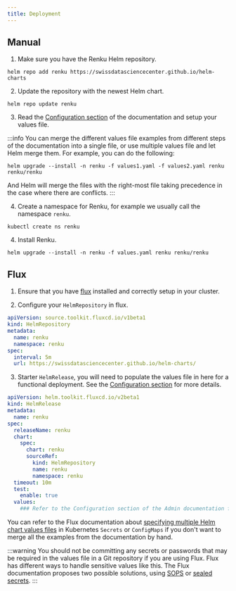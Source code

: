 ```yaml
---
title: Deployment
---
```


## Manual

1. Make sure you have the Renku Helm repository.

```
helm repo add renku https://swissdatasciencecenter.github.io/helm-charts
```

2. Update the repository with the newest Helm chart.

```
helm repo update renku
```

3. Read the [Configuration section](./configuration) of the documentation and setup your values file.

:::info
You can merge the different values file examples from different steps of the documentation
into a single file, or use multiple values file and let Helm merge them. 
For example, you can do the following:
```
helm upgrade --install -n renku -f values1.yaml -f values2.yaml renku renku/renku
```
And Helm will merge the files with the right-most file taking precedence in the case where
there are conflicts.
:::

4. Create a namespace for Renku, for example we usually call the namespace `renku`.

```
kubectl create ns renku
```

4. Install Renku.

```
helm upgrade --install -n renku -f values.yaml renku renku/renku
```

## Flux

1. Ensure that you have [flux](https://fluxcd.io/) installed and correctly setup in your cluster.

2. Configure your `HelmRepository` in flux.

```yaml
apiVersion: source.toolkit.fluxcd.io/v1beta1
kind: HelmRepository
metadata:
  name: renku
  namespace: renku
spec:
  interval: 5m
  url: https://swissdatasciencecenter.github.io/helm-charts/
```

3. Starter `HelmRelease`, you will need to populate the values file in here for
a functional deployment. See the [Configuration section](./configuration) for more details.


```yaml
apiVersion: helm.toolkit.fluxcd.io/v2beta1
kind: HelmRelease
metadata:
  name: renku
spec:
  releaseName: renku
  chart:
    spec:
      chart: renku
      sourceRef:
        kind: HelmRepository
        name: renku
        namespace: renku
  timeout: 10m
  test:
    enable: true
  values:
    ### Refer to the Configuration section of the Admin documentation for the values file.
```

You can refer to the Flux documentation about 
[specifying multiple Helm chart values files](https://fluxcd.io/flux/components/helm/helmreleases/#values)
in Kubernetes `Secrets` or `ConfigMaps` if you don't want to merge all the examples from the documentation by hand.

:::warning
You should not be committing any secrets or passwords that may be required in the values file
in a Git repository if you are using Flux. Flux has different ways to handle sensitive values 
like this. The Flux documentation proposes two possible solutions, using 
[SOPS](https://fluxcd.io/flux/guides/mozilla-sops/) or [sealed secrets](https://fluxcd.io/flux/guides/sealed-secrets/).
:::
